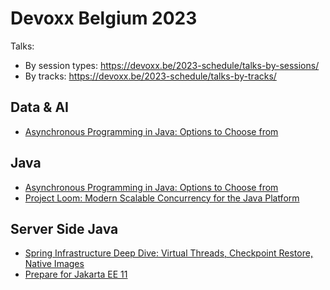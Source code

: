 # Devoxx Belgium 2023
Talks:
* By session types: https://devoxx.be/2023-schedule/talks-by-sessions/
* By tracks: https://devoxx.be/2023-schedule/talks-by-tracks/

## Data & AI
* [Asynchronous Programming in Java: Options to Choose from](https://github.com/ebd622/docs/tree/main/devoxx_be_2023/Java#asynchronous-programming-in-java-options-to-choose-from)

## Java
* [Asynchronous Programming in Java: Options to Choose from](https://github.com/ebd622/docs/tree/main/devoxx_be_2023/Java#asynchronous-programming-in-java-options-to-choose-from)
* [Project Loom: Modern Scalable Concurrency for the Java Platform](https://github.com/ebd622/docs/tree/main/devoxx_be_2023/Java#project-loom-modern-scalable-concurrency-for-the-java-platform)

## Server Side Java
* [Spring Infrastructure Deep Dive: Virtual Threads, Checkpoint Restore, Native Images](https://github.com/ebd622/docs/tree/main/devoxx_be_2023/Server_Side_Java#spring-infrastructure-deep-dive-virtual-threads-checkpoint-restore-native-images)
* [Prepare for Jakarta EE 11](https://github.com/ebd622/docs/tree/main/devoxx_be_2023/Server_Side_Java#prepare-for-jakarta-ee-11)



